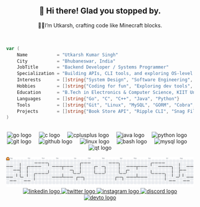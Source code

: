 <h2 align="center">👋 Hi there! Glad you stopped by.</h2>
<p align="center">👨‍💻I’m Utkarsh, crafting code like Minecraft blocks.</p>
<br clear="both">

```go
var (
    Name           = "Utkarsh Kumar Singh"
    City           = "Bhubaneswar, India"
    JobTitle       = "Backend Developer / Systems Programmer"
    Specialization = "Building APIs, CLI tools, and exploring OS-level development"
    Interests      = []string{"System Design", "Software Engineering", "Networking", "Open Source"}
    Hobbies        = []string{"Coding for fun", "Exploring dev tools", "Sports", "Music"}
    Education      = "B.Tech in Electronics & Computer Science, KIIT University"
    Languages      = []string{"Go", "C", "C++", "Java", "Python"}
    Tools          = []string{"Git", "Linux", "MySQL", "GORM", "Cobra", "Viper", "Qt"}
    Projects       = []string{"Book Store API", "Ripple CLI", "Snag File Watcher"}
)
```

<br clear="both">
<div align="center">
  <img src="https://cdn.jsdelivr.net/gh/devicons/devicon/icons/go/go-original.svg" height="40" alt="go logo"  />
  <img width="12" />
  <img src="https://cdn.jsdelivr.net/gh/devicons/devicon/icons/c/c-original.svg" height="40" alt="c logo"  />
  <img width="12" />
  <img src="https://cdn.jsdelivr.net/gh/devicons/devicon/icons/cplusplus/cplusplus-original.svg" height="40" alt="cplusplus logo"  />
  <img width="12" />
  <img src="https://cdn.jsdelivr.net/gh/devicons/devicon/icons/java/java-original.svg" height="40" alt="java logo"  />
  <img width="12" />
  <img src="https://cdn.jsdelivr.net/gh/devicons/devicon/icons/python/python-original.svg" height="40" alt="python logo"  />
  <img width="12" />
  <img src="https://cdn.jsdelivr.net/gh/devicons/devicon/icons/git/git-original.svg" height="40" alt="git logo"  />
  <img width="12" />
  <img src="https://cdn.jsdelivr.net/gh/devicons/devicon/icons/github/github-original.svg" height="40" alt="github logo"  />
  <img width="12" />
  <img src="https://cdn.jsdelivr.net/gh/devicons/devicon/icons/linux/linux-original.svg" height="40" alt="linux logo"  />
  <img width="12" />
  <img src="https://cdn.jsdelivr.net/gh/devicons/devicon/icons/bash/bash-original.svg" height="40" alt="bash logo"  />
  <img width="12" />
  <img src="https://cdn.jsdelivr.net/gh/devicons/devicon/icons/mysql/mysql-original.svg" height="40" alt="mysql logo"  />
  <img width="12" />
  <img src="https://cdn.jsdelivr.net/gh/devicons/devicon/icons/qt/qt-original.svg" height="40" alt="qt logo"  />
</div>

<br clear="both">
<picture>
  <source media="(prefers-color-scheme: dark)" srcset="https://raw.githubusercontent.com/utkarshkrsingh/utkarshkrsingh/output/pacman-contribution-graph-dark.svg">
  <source media="(prefers-color-scheme: light)" srcset="https://raw.githubusercontent.com/utkarshkrsingh/utkarshkrsingh/output/pacman-contribution-graph.svg">
  <img alt="pacman contribution graph" src="https://raw.githubusercontent.com/utkarshkrsingh/utkarshkrsingh/output/pacman-contribution-graph.svg">
</picture>

<br clear="both">
<div align="center">
  <a href="https://www.linkedin.com/in/utkarshkrsingh1103/" target="_blank">
    <img src="https://raw.githubusercontent.com/maurodesouza/profile-readme-generator/master/src/assets/icons/social/linkedin/default.svg" width="52" height="40" alt="linkedin logo"  />
  </a>
  <a href="https://x.com/uksingh1103" target="_blank">
    <img src="https://raw.githubusercontent.com/maurodesouza/profile-readme-generator/master/src/assets/icons/social/twitter/default.svg" width="52" height="40" alt="twitter logo"  />
  </a>
  <a href="https://www.instagram.com/utkarshkrsingh1103/" target="_blank">
    <img src="https://raw.githubusercontent.com/maurodesouza/profile-readme-generator/master/src/assets/icons/social/instagram/default.svg" width="52" height="40" alt="instagram logo"  />
  </a>
  <a href="https://discord.com/users/832855203073753101" target="_blank">
    <img src="https://raw.githubusercontent.com/maurodesouza/profile-readme-generator/master/src/assets/icons/social/discord/default.svg" width="52" height="40" alt="discord logo"  />
  </a>
  <a href="https://dev.to/utkarshkrsingh1103" target="_blank">
    <img src="https://raw.githubusercontent.com/maurodesouza/profile-readme-generator/master/src/assets/icons/social/devto/default.svg" width="52" height="40" alt="devto logo"  />
  </a>
</div>
